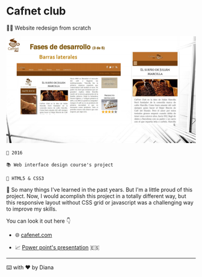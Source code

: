 # Cafnet club

👩‍🎓  Website redesign from scratch 

![landing page](./img/cafenet.PNG)

    📆 2016

    📚 Web interface design course's project

    🔨 HTML5 & CSS3


🌟 So many things I've learned in the past years. But I'm a little proud of this project. Now, I would acomplish this project in a totally different way, but this responsive layout without CSS grid or javascript was a challenging way to improve my skills. 

You can look it out here :point_down:

- 🌐 [cafenet.com](https://dianait.github.io/cafeNet/)

- :chart_with_upwards_trend: [Power point's presentation](https://drive.google.com/file/d/19meHdLxg6q7jIb9CdReCCH3-tj_Ejw29/view?usp=sharing) 🇪🇸


---

⌨️ with ❤️ by Diana
